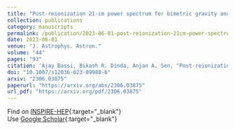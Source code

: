 ```yaml
---
title: "Post-reionization 21-cm power spectrum for bimetric gravity and its detectability with SKA1-mid telescope"
collection: publications
category: manuscripts
permalink: /publication/2023-06-01-post-reionization-21cm-power-spectrum-for-bimetric-gravity-and-its-detectability-with-ska1-mid-telescope
date: 2023-06-01
venue: "J. Astrophys. Astron."
volume: "44"
pages: "93"
citation: 'Ajay Bassi, Bikash R. Dinda, Anjan A. Sen, "Post-reionization 21-cm power spectrum for bimetric gravity and its detectability with SKA1-mid telescope." J. Astrophys. Astron., 44, 93 (2023).'
doi: "10.1007/s12036-023-09980-6"
arxiv: "2306.03875"
paperurl: "https://arxiv.org/abs/2306.03875"
url_pdf: "https://arxiv.org/pdf/2306.03875"
---
```


Find on [INSPIRE-HEP](https://inspirehep.net/literature?q=arXiv%3A2306.03875){:target="_blank"}  
Use [Google Scholar](https://scholar.google.com/scholar?q=Post-reionization+21-cm+power+spectrum+for+bimetric+gravity+and+its+detectability+with+SKA1-mid+telescope){:target="_blank"}
